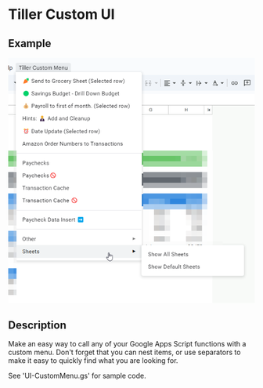 # Tiller Custom UI

## Example
![App Screenshot](tiller.ui.png)

## Description
Make an easy way to call any of your Google Apps Script functions with a custom menu.
Don't forget that you can nest items, or use separators to make it easy to quickly find what you are looking for.

See 'UI-CustomMenu.gs' for sample code.
